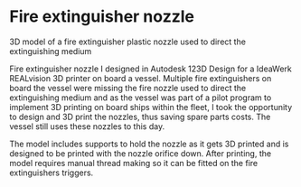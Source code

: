 # Fire extinguisher nozzle
3D model of a fire extinguisher plastic nozzle used to direct the extinguishing medium

Fire extinguisher nozzle I designed in Autodesk 123D Design for a IdeaWerk REALvision 3D printer on board a vessel. Multiple fire extinguishers on board the vessel were missing the fire nozzle used to direct the extinguishing medium and as the vessel was part of a pilot program to implement 3D printing on board ships within the fleet, I took the opportunity to design and 3D print the nozzles, thus saving spare parts costs. The vessel still uses these nozzles to this day.

The model includes supports to hold the nozzle as it gets 3D printed and is designed to be printed with the nozzle orifice down. After printing, the model requires manual thread making so it can be fitted on the fire extinguishers triggers.
